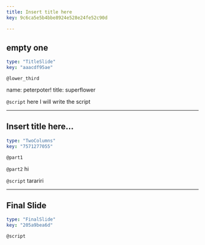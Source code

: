 ```yaml
---
title: Insert title here
key: 9c6ca5e5b4bbe8924e528e24fe52c90d

---
```

## empty one

```yaml
type: "TitleSlide"
key: "aaacdf95ae"
```

`@lower_third`

name: peterpoter!
title: superflower


`@script`
here I will write the script


---
## Insert title here...

```yaml
type: "TwoColumns"
key: "7571277055"
```

`@part1`
[](https://assets.datacamp.com/production/repositories/2196/datasets/918b01868caa863c9214ad932e381acde170b591/delitu%20plot%20wide.jpeg)


`@part2`
hi


`@script`
tarariri


---
## Final Slide

```yaml
type: "FinalSlide"
key: "205a9bea6d"
```

`@script`


